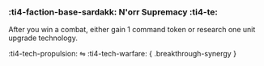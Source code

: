 ### :ti4-faction-base-sardakk: **N'orr Supremacy** :ti4-te:

After you win a combat, either gain 1 command token or research one unit upgrade technology.

:ti4-tech-propulsion: ⇋ :ti4-tech-warfare:
{ .breakthrough-synergy }
